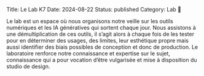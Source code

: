 Title: Le Lab K7
Date: 2024-08-22
Status: published
Category: Lab 🌸


Le lab est un espace où nous organisons notre veille sur les outils numériques et les IA génératives qui sortent chaque jour. Nous assistons à une démultiplication de ces outils, il s’agit alors à chaque fois de les tester pour en déterminer des usages, des limites, leur esthétique propre mais aussi identifier des biais possibles de conception et donc de production. Le laboratoire renforce notre connaissance et expertise sur le sujet, connaissance qui a pour vocation d’être vulgarisée et mise à disposition du studio de design.
